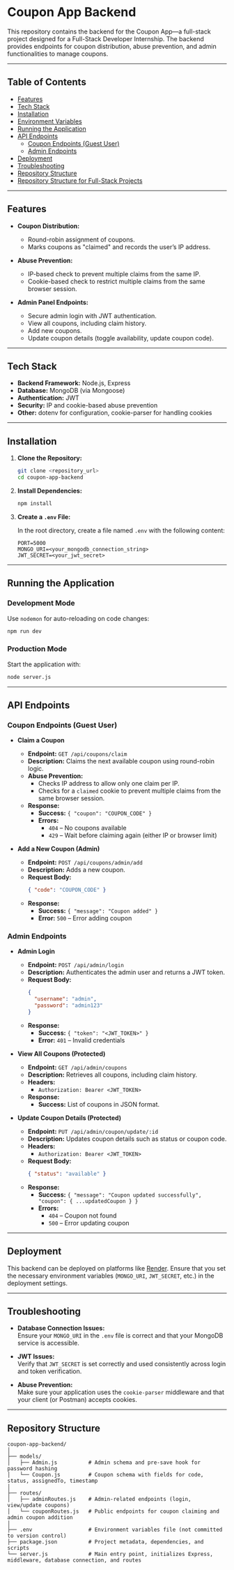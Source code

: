 # Coupon App Backend

This repository contains the backend for the Coupon App—a full-stack project designed for a Full-Stack Developer Internship. The backend provides endpoints for coupon distribution, abuse prevention, and admin functionalities to manage coupons.

---

## Table of Contents

- [Features](#features)
- [Tech Stack](#tech-stack)
- [Installation](#installation)
- [Environment Variables](#environment-variables)
- [Running the Application](#running-the-application)
- [API Endpoints](#api-endpoints)
  - [Coupon Endpoints (Guest User)](#coupon-endpoints-guest-user)
  - [Admin Endpoints](#admin-endpoints)
- [Deployment](#deployment)
- [Troubleshooting](#troubleshooting)
- [Repository Structure](#repository-structure)
- [Repository Structure for Full-Stack Projects](#repository-structure-for-full-stack-projects)

---

## Features

- **Coupon Distribution:**  
  - Round-robin assignment of coupons.
  - Marks coupons as "claimed" and records the user’s IP address.
  
- **Abuse Prevention:**  
  - IP-based check to prevent multiple claims from the same IP.
  - Cookie-based check to restrict multiple claims from the same browser session.

- **Admin Panel Endpoints:**  
  - Secure admin login with JWT authentication.
  - View all coupons, including claim history.
  - Add new coupons.
  - Update coupon details (toggle availability, update coupon code).

---

## Tech Stack

- **Backend Framework:** Node.js, Express
- **Database:** MongoDB (via Mongoose)
- **Authentication:** JWT
- **Security:** IP and cookie-based abuse prevention
- **Other:** dotenv for configuration, cookie-parser for handling cookies

---

## Installation

1. **Clone the Repository:**

   ```sh
   git clone <repository_url>
   cd coupon-app-backend
   ```

2. **Install Dependencies:**

   ```sh
   npm install
   ```

3. **Create a `.env` File:**

   In the root directory, create a file named `.env` with the following content:

   ```env
   PORT=5000
   MONGO_URI=<your_mongodb_connection_string>
   JWT_SECRET=<your_jwt_secret>
   ```

---

## Running the Application

### Development Mode

Use `nodemon` for auto-reloading on code changes:

```sh
npm run dev
```

### Production Mode

Start the application with:

```sh
node server.js
```

---

## API Endpoints

### Coupon Endpoints (Guest User)

- **Claim a Coupon**
  - **Endpoint:** `GET /api/coupons/claim`
  - **Description:** Claims the next available coupon using round-robin logic.
  - **Abuse Prevention:**  
    - Checks IP address to allow only one claim per IP.
    - Checks for a `claimed` cookie to prevent multiple claims from the same browser session.
  - **Response:**
    - **Success:** `{ "coupon": "COUPON_CODE" }`
    - **Errors:**  
      - `404` – No coupons available  
      - `429` – Wait before claiming again (either IP or browser limit)

- **Add a New Coupon (Admin)**
  - **Endpoint:** `POST /api/coupons/admin/add`
  - **Description:** Adds a new coupon.
  - **Request Body:**
    ```json
    { "code": "COUPON_CODE" }
    ```
  - **Response:**
    - **Success:** `{ "message": "Coupon added" }`
    - **Error:** `500` – Error adding coupon

### Admin Endpoints

- **Admin Login**
  - **Endpoint:** `POST /api/admin/login`
  - **Description:** Authenticates the admin user and returns a JWT token.
  - **Request Body:**
    ```json
    {
      "username": "admin",
      "password": "admin123"
    }
    ```
  - **Response:**
    - **Success:** `{ "token": "<JWT_TOKEN>" }`
    - **Error:** `401` – Invalid credentials

- **View All Coupons (Protected)**
  - **Endpoint:** `GET /api/admin/coupons`
  - **Description:** Retrieves all coupons, including claim history.
  - **Headers:**  
    - `Authorization: Bearer <JWT_TOKEN>`
  - **Response:**  
    - **Success:** List of coupons in JSON format.

- **Update Coupon Details (Protected)**
  - **Endpoint:** `PUT /api/admin/coupon/update/:id`
  - **Description:** Updates coupon details such as status or coupon code.
  - **Headers:**  
    - `Authorization: Bearer <JWT_TOKEN>`
  - **Request Body:**
    ```json
    { "status": "available" }
    ```
  - **Response:**
    - **Success:** `{ "message": "Coupon updated successfully", "coupon": { ...updatedCoupon } }`
    - **Errors:**  
      - `404` – Coupon not found  
      - `500` – Error updating coupon

---

## Deployment

This backend can be deployed on platforms like [Render](https://render.com/). Ensure that you set the necessary environment variables (`MONGO_URI`, `JWT_SECRET`, etc.) in the deployment settings.

---

## Troubleshooting

- **Database Connection Issues:**  
  Ensure your `MONGO_URI` in the `.env` file is correct and that your MongoDB service is accessible.

- **JWT Issues:**  
  Verify that `JWT_SECRET` is set correctly and used consistently across login and token verification.

- **Abuse Prevention:**  
  Make sure your application uses the `cookie-parser` middleware and that your client (or Postman) accepts cookies.

---

## Repository Structure

```
coupon-app-backend/
│
├── models/
│   ├── Admin.js          # Admin schema and pre-save hook for password hashing
│   └── Coupon.js         # Coupon schema with fields for code, status, assignedTo, timestamp
│
├── routes/
│   ├── adminRoutes.js    # Admin-related endpoints (login, view/update coupons)
│   └── couponRoutes.js   # Public endpoints for coupon claiming and admin coupon addition
│
├── .env                  # Environment variables file (not committed to version control)
├── package.json          # Project metadata, dependencies, and scripts
└── server.js             # Main entry point, initializes Express, middleware, database connection, and routes
```

